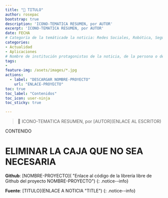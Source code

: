 ```yaml
---
title: "📱 TITULO"
author: rosepac
bootstrap: true
description: 'ICONO-TEMATICA RESUMEN, por AUTOR'
excerpt: 'ICONO-TEMATICA RESUMEN, por AUTOR'
date: FECHA
# Categoría de la temáticade la noticia: Redes Sociales, Robótica, Seguridad Informática, Software, SDK Multiplataforma, Educación, Genética
categories:
- Actualidad
- Aplicaciones
# Nombre de institución protagonistas de la noticia, de la persona o del software, sistema o SDK.
tags:
- 
feature-img: /asets/images/*.jpg
actions:
  - label: "DESCARGAR NOMBRE-PROYECTO"
    url: "ENLACE-PROYECTO"
toc: true
toc_label: "Contenidos"
toc_icon: user-ninja
toc_sticky: true

---
```

> 📰 ICONO-TEMATICA RESUMEN, por [AUTOR](ENLACE AL ESCRITOR)

CONTENIDO

# ELIMINAR LA CAJA QUE NO SEA NECESARIA
**Github**: [NOMBRE-PROYECTO]( "Enlace al código de la librería libre de Github del proyecto NOMBRE-PROYECTO")
{: .notice--info}

**Fuente**: [TITULO](ENLACE A NOTICIA "TITLE")
{: .notice--info}